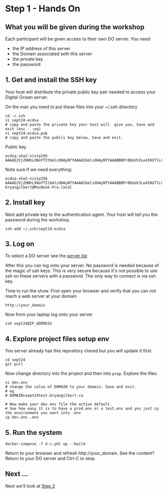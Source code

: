 # Step 1 - Hands On 

## What you will be given during the workshop

Each participant will be given access to their own DO server. You need
 - the IP address of this server
 - the Domain associated with this server
 - the private key
 - the password

## 1. Get and install the SSH key
 
 Your host will distribute the private public key pair needed to access your Digital Ocean server.  
 
 On the mac you need to put these files into your ~/.ssh directory
 
    cd ~/.ssh
    vi sept24-ecdsa
    # copy and paste the private key your host will  give you. Save and exit (esc - :wq)
    vi sept24-ecdsa.pub
    # copy and paste the publci key below. Save and exit.

Public key

    ecdsa-sha2-nistp256 AAAAE2VjZHNhLXNoYTItbmlzdHAyNTYAAAAIbmlzdHAyNTYAAABBBPr8DoUVJLe4IHUTlLCWQ5hOKsPBi7EeYueLGkOujqh18Dlk5CIBOnGqmU96TtQtYGQ3uNsblE5x2vPEIeSmTRI=    

Note sure if we need everything:

    ecdsa-sha2-nistp256 AAAAE2VjZHNhLXNoYTItbmlzdHAyNTYAAAAIbmlzdHAyNTYAAABBBPr8DoUVJLe4IHUTlLCWQ5hOKsPBi7EeYueLGkOujqh18Dlk5CIBOnGqmU96TtQtYGQ3uNsblE5x2vPEIeSmTRI= bryangilbert@MacBook-Pro.local

## 2. Install key

Next add private key to the authentication agent. Your host will tell you the password during the workshop.

```
ssh-add ~/.ssh/sept24-ecdsa
```
## 3. Log on

To select a DO server see the [server list](serverList.md)

After this you can log onto your server.  No password is needed because of the magic of ssh keys. This is very secure
because it's not possible to use ssh on these servers with a password. The only way to connect is via ssh key.

Time to run the show.  First open your browser and verify that you can not reach a web server at your domain

```
http://your_domain
```

Now from your laptop log onto your server

```
ssh sept24@IP_ADDRESS
```

## 4. Explore project files setup env

You server already has this repository cloned but you will update it first.

```
cd sept24
git pull
```
Now change directory into the project and then into ``prep``. Explore the files.

```
vi dev.env
# change the value of DOMAIN to your domain. Save and exit.
# eg
# DOMAIN=sept24test.bryangilbert.ca

# Now make your dev env file the active default. 
# See how easy it is to have a prod.env or a test.env and you just cp the environment you want into .env
cp dev.env .env
```

## 5. Run the system

```
docker-compose -f d-c.yml up --build
```
Return to your browser and refresh   http://your_domain.  See the content?  Return to your DO server and Ctrl-C to stop.


## Next ...
Next we'll look at [Step 2](../step2)  

